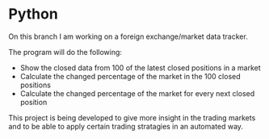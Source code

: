 # Python

On this branch I am working on a foreign exchange/market data tracker.

The program will do the following:
- Show the closed data from 100 of the latest closed positions in a market
- Calculate the changed percentage of the market in the 100 closed positions
- Calculate the changed percentage of the market for every next closed position

This project is being developed to give more insight in the trading markets and to be able to 
apply certain trading stratagies in an automated way.
